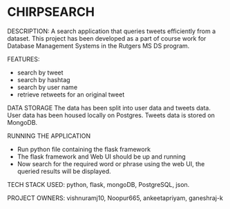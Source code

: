 # CHIRPSEARCH


DESCRIPTION: A search application that queries tweets efficiently from a dataset. This project has been 
developed as a part of course work for Database Management Systems in the Rutgers MS DS program.

FEATURES:
- search by tweet
- search by hashtag
- search by user name
- retrieve retweets for an original tweet

DATA STORAGE
The data has been split into user data and tweets data. User data has been housed locally on Postgres.
Tweets data is stored on MongoDB.

RUNNING THE APPLICATION
- Run python file containing the flask framework
- The flask framework and Web UI should be up and running
- Now search for the required word or phrase using the web UI, the queried results will be displayed.

TECH STACK USED:
python, flask, mongoDB, PostgreSQL, json.

PROJECT OWNERS:
vishnuramj10, Noopur665, ankeetapriyam, ganeshraj-k
